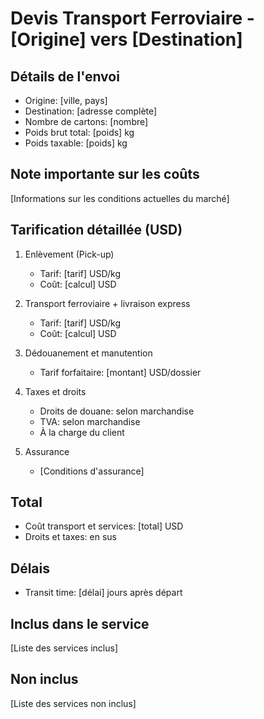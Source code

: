 # Devis Transport Ferroviaire - [Origine] vers [Destination]

## Détails de l'envoi
- Origine: [ville, pays]
- Destination: [adresse complète]
- Nombre de cartons: [nombre]
- Poids brut total: [poids] kg
- Poids taxable: [poids] kg

## Note importante sur les coûts
[Informations sur les conditions actuelles du marché]

## Tarification détaillée (USD)
1. Enlèvement (Pick-up)
   - Tarif: [tarif] USD/kg
   - Coût: [calcul] USD

2. Transport ferroviaire + livraison express
   - Tarif: [tarif] USD/kg
   - Coût: [calcul] USD

3. Dédouanement et manutention
   - Tarif forfaitaire: [montant] USD/dossier

4. Taxes et droits
   - Droits de douane: selon marchandise
   - TVA: selon marchandise
   - À la charge du client

5. Assurance
   - [Conditions d'assurance]

## Total
- Coût transport et services: [total] USD
- Droits et taxes: en sus

## Délais
- Transit time: [délai] jours après départ

## Inclus dans le service
[Liste des services inclus]

## Non inclus
[Liste des services non inclus] 